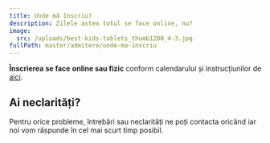 ```yaml
---
title: Unde mă înscriu?
description: Zilele astea totul se face online, nu?
image:
  src: /uploads/best-kids-tablets_thumb1200_4-3.jpg
fullPath: master/admitere/unde-ma-inscriu
---
```

**Înscrierea se face** **online sau fizic** conform calendarului și instrucțiunilor de [aici](https://admitere.ac.upt.ro/master/admitere/calendarul-admiterii-master-sesiunea-iulie/).

<Attachment label="Documentele necesare" internal="master/admitere/documente-necesare22"></Attachment>

<Block color="yellow">

## Ai neclarități?

Pentru orice probleme, întrebări sau neclarități ne poți contacta oricând iar noi vom răspunde în cel mai scurt timp posibil.

<Attachment label="secretariat@aut.upt.ro" external="mailto:secretariat@aut.upt.ro"></Attachment>

<Attachment label="Facebook" external="https://facebook.com/ac.upt.ro"></Attachment>

</Block>